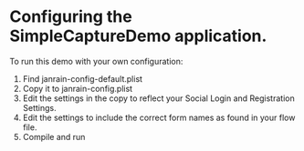 # Configuring the SimpleCaptureDemo application.

To run this demo with your own configuration:

1. Find janrain-config-default.plist
2. Copy it to janrain-config.plist
3. Edit the settings in the copy to reflect your Social Login and Registration Settings.
4. Edit the settings to include the correct form names as found in your flow file.
5. Compile and run

